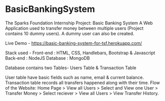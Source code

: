 # BasicBankingSystem

The Sparks Foundation Internship Project: Basic Banking System A Web Application used to transfer money between multiple users (Project contains 10 dummy users). A dummy user can also be created.

Live Demo - https://basic-banking-system-for-tsf.herokuapp.com/

Stack used - 
Front-end : HTML, CSS, Handlebars, Bootstrap & Javascript 
Back-end : NodeJS 
Database : MongoDB

Database contains two Tables- Users Table & Transaction Table

User table have basic fields such as name, email & current balance. Transaction table records all transfers happened along with their time. Flow of the Website: Home Page > View all Users > Select and View one User > Transfer Money > Select reciever > View all Users > View Transfer History.
